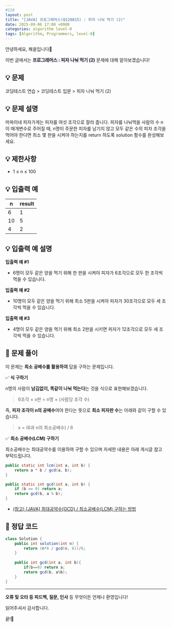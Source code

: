 ```yaml
---
#118
layout: post
title: "[JAVA] 프로그래머스(Q120815) : 피자 나눠 먹기 (2)"
date: 2025-09-06 17:00 +0900
categories: algorithm level-0
tags: [Algorithm, Programmers, level-0]
---
```


안녕하세요, 해을입니다🦖

이번 글에서는 <span style="background-color:#f5f0ff">**프로그래머스 : 피자 나눠 먹기 (2)**</span> 문제에 대해 알아보겠습니다!

## 💡 문제

코딩테스트 연습 > 코딩테스트 입문 > 피자 나눠 먹기 (2)

## 💡 문제 설명

머쓱이네 피자가게는 피자를 여섯 조각으로 잘라 줍니다. 피자를 나눠먹을 사람의 수 n이 매개변수로 주어질 때, n명이 주문한 피자를 남기지 않고 모두 같은 수의 피자 조각을 먹어야 한다면 최소 몇 판을 시켜야 하는지를 return 하도록 solution 함수를 완성해보세요.

## 💡 제한사항

* 1 ≤ n ≤ 100

## 💡 입출력 예

| n   | result |
| --- | ------ |
| 6   | 1      |
| 10  | 5      |
| 4   | 2      |

## 💡 입출력 예 설명

**입출력 예 #1**

* 6명이 모두 같은 양을 먹기 위해 한 판을 시켜야 피자가 6조각으로 모두 한 조각씩 먹을 수 있습니다.

**입출력 예 #2**

* 10명이 모두 같은 양을 먹기 위해 최소 5판을 시켜야 피자가 30조각으로 모두 세 조각씩 먹을 수 있습니다.

**입출력 예 #3**

* 4명이 모두 같은 양을 먹기 위해 최소 2판을 시키면 피자가 12조각으로 모두 세 조각씩 먹을 수 있습니다.

## 🚩 문제 풀이

이 문제는 **최소 공배수를 활용하여** 답을 구하는 문제입니다.

✅ **식 구하기**

n명의 사람이 **남김없이, 똑같이 나눠 먹는다**는 것을 식으로 표현해보겠습니다.

> 6조각 × x판 = n명 × (사람당 조각 수)
 
즉, **피자 조각이 n의 공배수**여야 한다는 뜻으로 **최소 피자판 수**는 아래와 같이 구할 수 있습니다.

> x = (6과 n의 최소공배수) / 6

✅ **최소 공배수(LCM) 구하기** 

최소공배수는 최대공약수를 이용하여 구할 수 있으며 자세한 내용은 아래 게시글 참고 부탁드립니다.

``` java
public static int lcm(int a, int b) {
    return a * b / gcd(a, b);
}

public static int gcd(int a, int b) {
    if (b == 0) return a;
    return gcd(b, a % b);
}

```

* [(참고) [JAVA] 최대공약수(GCD) / 최소공배수(LCM) 구하는 방법](https://haeeul.github.io/blog/algorithm/base/2025-02-17-GCD_LCM/)

## 🚩 정답 코드

``` java
class Solution {
    public int solution(int n) {
        return (n*6 / gcd(n, 6))/6;
    }
    
    public int gcd(int a, int b){
        if(b==0) return a;
        return gcd(b, a%b);
    }
}
```

---

**오류 및 오타 등 피드백, 질문, 인사** 등 무엇이든 언제나 환영입니다!

읽어주셔서 감사합니다.

끝!🦕